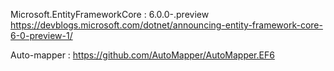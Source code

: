 ﻿Microsoft.EntityFrameworkCore : 6.0.0-.preview  https://devblogs.microsoft.com/dotnet/announcing-entity-framework-core-6-0-preview-1/

Auto-mapper : https://github.com/AutoMapper/AutoMapper.EF6